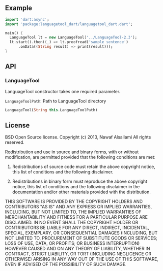 ## Example
```dart
import 'dart:async';
import 'package:languagetool_dart/languagetool_dart.dart';

main() {
  LanguageTool lt = new LanguageTool('../LanguageTool-2.3');
  lt.start().then((_) => lt.proofread('sample sentence')
      .onData((String result) => print(result)));
}
```

## API
### LanguageTool
LanguageTool constructor takes one required parameter.

`LanguageToolPath`: Path to LanguageTool directory

```dart
LanguageTool(String this.LanguageToolPath)
```
## License
BSD Open Source license.
Copyright (c) 2013, Nawaf Alsallami
All rights reserved.

Redistribution and use in source and binary forms, with or without modification, are permitted provided that the following conditions are met:

1. Redistributions of source code must retain the above copyright notice, this list of conditions and the following disclaimer.

2. Redistributions in binary form must reproduce the above copyright notice, this list of conditions and the following disclaimer in the documentation and/or other materials provided with the distribution.

THIS SOFTWARE IS PROVIDED BY THE COPYRIGHT HOLDERS AND CONTRIBUTORS "AS IS" AND ANY EXPRESS OR IMPLIED WARRANTIES, INCLUDING, BUT NOT LIMITED TO, THE IMPLIED WARRANTIES OF MERCHANTABILITY AND FITNESS FOR A PARTICULAR PURPOSE ARE DISCLAIMED. IN NO EVENT SHALL THE COPYRIGHT HOLDER OR CONTRIBUTORS BE LIABLE FOR ANY DIRECT, INDIRECT, INCIDENTAL, SPECIAL, EXEMPLARY, OR CONSEQUENTIAL DAMAGES (INCLUDING, BUT NOT LIMITED TO, PROCUREMENT OF SUBSTITUTE GOODS OR SERVICES; LOSS OF USE, DATA, OR PROFITS; OR BUSINESS INTERRUPTION) HOWEVER CAUSED AND ON ANY THEORY OF LIABILITY, WHETHER IN CONTRACT, STRICT LIABILITY, OR TORT (INCLUDING NEGLIGENCE OR OTHERWISE) ARISING IN ANY WAY OUT OF THE USE OF THIS SOFTWARE, EVEN IF ADVISED OF THE POSSIBILITY OF SUCH DAMAGE.